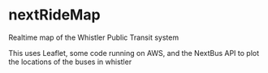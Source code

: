 # nextRideMap
Realtime map of the Whistler Public Transit system


This uses Leaflet, some code running on AWS, and the NextBus API to plot the locations of the buses in whistler